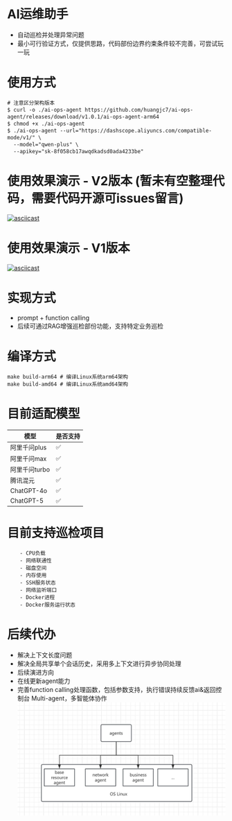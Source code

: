 # AI运维助手
* 自动巡检并处理异常问题
* 最小可行验证方式，仅提供思路，代码部份边界约束条件较不完善，可尝试玩一玩
# 使用方式
```shell
# 注意区分架构版本
$ curl -o ./ai-ops-agent https://github.com/huangjc7/ai-ops-agent/releases/download/v1.0.1/ai-ops-agent-arm64
$ chmod +x ./ai-ops-agent
$ ./ai-ops-agent --url="https://dashscope.aliyuncs.com/compatible-mode/v1/" \
  --model="qwen-plus" \
  --apikey="sk-8f058cb17awqdkadsd0ada4233be"
```

# 使用效果演示 - V2版本 (暂未有空整理代码，需要代码开源可issues留言)
[![asciicast](https://asciinema.org/a/xVjkj1DYvElhxT2fTmQVehGSM.svg)](https://asciinema.org/a/xVjkj1DYvElhxT2fTmQVehGSM)

# 使用效果演示 - V1版本
[![asciicast](https://asciinema.org/a/Ht6kxUK5r8WeeHWNYRmsEezrr.svg)](https://asciinema.org/a/Ht6kxUK5r8WeeHWNYRmsEezrr)
# 实现方式
* prompt + function calling
* 后续可通过RAG增强巡检部份功能，支持特定业务巡检
# 编译方式

```shell
make build-arm64 # 编译Linux系统arm64架构
make build-amd64 # 编译Linux系统amd64架构
```
# 目前适配模型
| 模型         | 是否支持 |
|------------|------|
| 阿里千问plus   | ✅    |
| 阿里千问max    | ✅    |
| 阿里千问turbo  | ✅    |
| 腾讯混元       | ✅    |
| ChatGPT-4o | ✅    |
| ChatGPT-5  | ✅    |
# 目前支持巡检项目
```text
    - CPU负载
    - 网络联通性
    - 磁盘空间
    - 内存使用
    - SSH服务状态
    - 网络监听端口
    - Docker进程
    - Docker服务运行状态
```
# 后续代办
- 解决上下文长度问题
- 解决全局共享单个会话历史，采用多上下文进行异步协同处理
- 后续演进方向
- 在线更新agent能力
- 完善function calling处理函数，包括参数支持，执行错误持续反馈ai&返回控制台
  Multi-agent，多智能体协作
  ![示例图片](img/1742663323334.jpg)